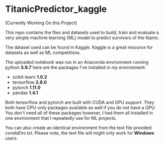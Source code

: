 # TitanicPredictor_kaggle
(Currently Working On this Project)

This repo contains the files and datasets used to build, train and evaluate a very simple machine learning (ML) model to predict survivors of the titanic. 

The dataset used can be found in Kaggle. Kaggle is a great resource for datasets as well as ML competitions. 

The uploaded notebook was run in an Anaconda environment running python **3.9.7** here are the packages I've installed in my environment:

- scikit-learn **1.0.2**
- tensorflow **2.8.0**
- pytorch **1.11.0**
- pandas **1.4.1**

Both tensorflow and pytorch are built with CUDA and GPU support. They both have CPU-only packages available as well if you do not have a GPU. You don't need all of these packages however, I had them all installed in one environment that I repeatedly use for ML projects.

You can also create an identical environment from the text file provided *condaEnv.txt*. Please note, the text file will might only work for **Windows** users.
